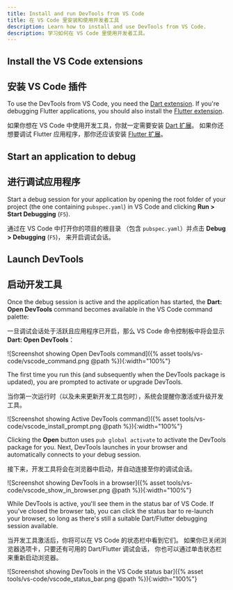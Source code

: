 ```yaml
---
title: Install and run DevTools from VS Code
title: 在 VS Code 里安装和使用开发者工具
description: Learn how to install and use DevTools from VS Code.
description: 学习如何在 VS Code 里使用开发者工具。
---
```


## Install the VS Code extensions

## 安装 VS Code 插件

To use the DevTools from VS Code, you need the [Dart extension][].
If you're debugging Flutter applications, you should also install
the [Flutter extension][].

如果你想在 VS Code 中使用开发工具，你就一定需要安装 [Dart 扩展][Dart extension]。
如果你还想要调试 Flutter 应用程序，那你还应该安装 [Flutter 扩展][Flutter extension]。

## Start an application to debug

## 进行调试应用程序

Start a debug session for your application by opening the root
folder of your project (the one containing `pubspec.yaml`)
in VS Code and clicking **Run > Start Debugging** (`F5`).

通过在 VS Code 中打开你的项目的根目录
（包含 `pubspec.yaml`）并点击 **Debug > Debugging** (`F5`)，
来开启调试会话。

## Launch DevTools

## 启动开发工具

Once the debug session is active and the application has started,
the **Dart: Open DevTools** command becomes available in the
VS Code command palette:

一旦调试会话处于活跃且应用程序已开启，那么 VS Code 命令控制板中将会显示 **Dart: Open DevTools**：

![Screenshot showing Open DevTools command]({% asset tools/vs-code/vscode_command.png @path %}){:width="100%"}

The first time you run this (and subsequently when the DevTools package
is updated), you are prompted to activate or upgrade DevTools.

当你第一次运行时（以及未来更新开发工具包时），系统会提醒你激活或升级开发工具。

![Screenshot showing Active DevTools command]({% asset tools/vs-code/vscode_install_prompt.png @path %}){:width="100%"}

Clicking the **Open** button uses `pub global activate` to activate
the DevTools package for you. Next, DevTools launches in your browser and
automatically connects to your debug session.

接下来，开发工具将会在浏览器中启动，并自动连接至你的调试会话。

![Screenshot showing DevTools in a browser]({% asset tools/vs-code/vscode_show_in_browser.png @path %}){:width="100%"}

While DevTools is active, you'll see them in the status bar
of VS Code. If you've closed the browser tab,
you can click the status bar to re-launch your browser, so long
as there's still a suitable Dart/Flutter debugging session available.

当开发工具激活后，你将可以在 VS Code 的状态栏中看到它们。
如果你已关闭浏览器选项卡，只要还有可用的 Dart/Flutter 调试会话，
你也可以通过单击状态栏来重新启动浏览器。

![Screenshot showing DevTools in the VS Code status bar]({% asset tools/vs-code/vscode_status_bar.png @path %}){:width="100%"}

[Dart extension]: https://marketplace.visualstudio.com/items?itemName=Dart-Code.dart-code
[Flutter extension]: https://marketplace.visualstudio.com/items?itemName=Dart-Code.flutter
